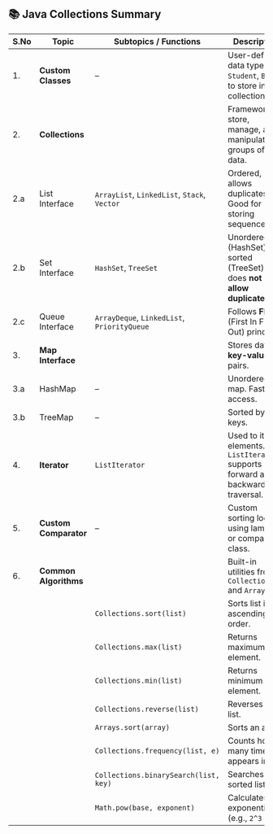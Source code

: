 
## 📚 Java Collections Summary

| S.No | Topic               | Subtopics / Functions | Description |
|------|---------------------|------------------------|-------------|
| 1.   | **Custom Classes**  | –                      | User-defined data types like `Student`, `Book` to store in collections. |
| 2.   | **Collections**     |                        | Framework to store, manage, and manipulate groups of data. |
| 2.a  | List Interface      | `ArrayList`, `LinkedList`, `Stack`, `Vector` | Ordered, allows duplicates. Good for storing sequences. |
| 2.b  | Set Interface       | `HashSet`, `TreeSet`   | Unordered (HashSet) or sorted (TreeSet), does **not allow duplicates**. |
| 2.c  | Queue Interface     | `ArrayDeque`, `LinkedList`, `PriorityQueue` | Follows **FIFO** (First In First Out) principle. |
| 3.   | **Map Interface**   |                        | Stores data in **key-value** pairs. |
| 3.a  | HashMap             | –                      | Unordered map. Fast access. |
| 3.b  | TreeMap             | –                      | Sorted by keys. |
| 4.   | **Iterator**        | `ListIterator`         | Used to iterate elements. `ListIterator` supports forward and backward traversal. |
| 5.   | **Custom Comparator** | –                    | Custom sorting logic using lambda or comparator class. |
| 6.   | **Common Algorithms** |                        | Built-in utilities from `Collections` and `Arrays`. |
|      |                    | `Collections.sort(list)`         | Sorts list in ascending order. |
|      |                    | `Collections.max(list)`          | Returns maximum element. |
|      |                    | `Collections.min(list)`          | Returns minimum element. |
|      |                    | `Collections.reverse(list)`      | Reverses the list. |
|      |                    | `Arrays.sort(array)`             | Sorts an array. |
|      |                    | `Collections.frequency(list, e)` | Counts how many times `e` appears in list. |
|      |                    | `Collections.binarySearch(list, key)` | Searches in a sorted list. |
|      |                    | `Math.pow(base, exponent)`       | Calculates exponentiation (e.g., `2^3 = 8`). |
